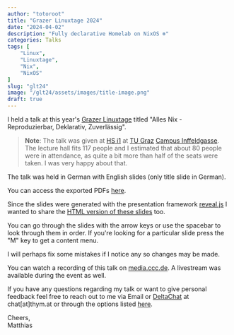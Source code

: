 ```yaml
---
author: "totoroot"
title: "Grazer Linuxtage 2024"
date: "2024-04-02"
description: "Fully declarative Homelab on NixOS ❄️"
categories: Talks
tags: [
    "Linux",
    "Linuxtage",
    "Nix",
    "NixOS"
]
slug: "glt24"
image: "/glt24/assets/images/title-image.png"
draft: true
---
```


I held a talk at this year's [Grazer Linuxtage](https://www.linuxtage.at/en/) titled "Alles Nix - Reproduzierbar, Deklarativ, Zuverlässig".

> **Note**: The talk was given at [HS i1](https://hoersaalinfo.tugraz.at/lecture_halls.php?id=2206) at [TU Graz](https://www.tugraz.at/) [Campus Inffeldgasse](https://www.tugraz.at/tu-graz/universitaet/gebaeude-der-tu-graz/#c69303). The lecture hall fits 117 people and I estimated that about 80 people were in attendance, as quite a bit more than half of the seats were taken. I was very happy about that.

The talk was held in German with English slides (only title slide in German).

You can access the exported PDFs [here](https://blog.thym.at/glt23/alles-nix.pdf).

Since the slides were generated with the presentation framework [reveal.js](https://revealjs.com/) I wanted to share the [HTML version of these slides](https://blog.thym.at/glt23) too.

You can go through the slides with the arrow keys or use the spacebar to look through them in order. If you're looking for a particular slide press the "M" key to get a content menu.

I will perhaps fix some mistakes if I notice any so changes may be made.

You can watch a recording of this talk on [media.ccc.de](https://media.ccc.de/v/glt23-379-alles-nix-reproduzierbar-deklarativ-zuverlssig). A livestream was available during the event as well.

If you have any questions regarding my talk or want to give personal feedback feel free to reach out to me via Email or [DeltaChat](https://delta.chat/en/) at chat\[at\]thym.at or through the options listed [here](https://blog.thym.at/about/).

Cheers,\
Matthias
